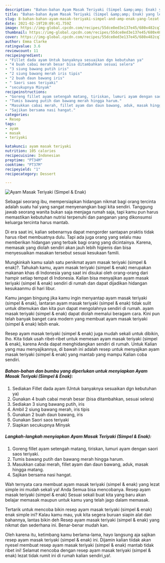 ```yaml
---
description: "Bahan-bahan Ayam Masak Teriyaki (Simpel &amp;amp; Enak) yang lezat dan Mudah Dibuat"
title: "Bahan-bahan Ayam Masak Teriyaki (Simpel &amp;amp; Enak) yang lezat dan Mudah Dibuat"
slug: 8-bahan-bahan-ayam-masak-teriyaki-simpel-and-amp-enak-yang-lezat-dan-mudah-dibuat
date: 2021-02-19T20:09:41.759Z
image: https://img-global.cpcdn.com/recipes/55dce8ed3e137e45/680x482cq70/ayam-masak-teriyaki-simpel-enak-foto-resep-utama.jpg
thumbnail: https://img-global.cpcdn.com/recipes/55dce8ed3e137e45/680x482cq70/ayam-masak-teriyaki-simpel-enak-foto-resep-utama.jpg
cover: https://img-global.cpcdn.com/recipes/55dce8ed3e137e45/680x482cq70/ayam-masak-teriyaki-simpel-enak-foto-resep-utama.jpg
author: Emma Clarke
ratingvalue: 3.6
reviewcount: 11
recipeingredient:
- "Fillet dada ayam Untuk banyaknya sesuaikan dgn kebutuhan ya"
- "4 buah cabai merah besar bisa ditambahkan sesuai selera"
- "3 siung bawang putih iris"
- "2 siung bawang merah iris tipis"
- "2 buah daun bawang iris"
- " Saori saos teriyaki"
- "secukupnya Minyak"
recipeinstructions:
- "Goreng fillet ayam setengah matang, tiriskan, lumuri ayam dengan saori saos teriyaki."
- "Tumis bawang putih dan bawang merah hingga harum."
- "Masukkan cabai merah, fillet ayam dan daun bawang, aduk, masak hingga matang."
- "Sajikan bersama nasi hangat."
categories:
- Resep
tags:
- ayam
- masak
- teriyaki

katakunci: ayam masak teriyaki 
nutrition: 105 calories
recipecuisine: Indonesian
preptime: "PT34M"
cooktime: "PT37M"
recipeyield: "1"
recipecategory: Dessert

---
```



![Ayam Masak Teriyaki (Simpel &amp; Enak)](https://img-global.cpcdn.com/recipes/55dce8ed3e137e45/680x482cq70/ayam-masak-teriyaki-simpel-enak-foto-resep-utama.jpg)

Sebagai seorang ibu, mempersiapkan hidangan nikmat bagi orang tercinta adalah suatu hal yang sangat menyenangkan bagi kita sendiri. Tanggung jawab seorang  wanita bukan saja menjaga rumah saja, tapi kamu pun harus memastikan kebutuhan nutrisi terpenuhi dan panganan yang dikonsumsi keluarga tercinta harus mantab.

Di era  saat ini, kalian sebenarnya dapat mengorder santapan praktis tidak harus ribet membuatnya dulu. Tapi ada juga orang yang selalu mau memberikan hidangan yang terbaik bagi orang yang dicintainya. Karena, memasak yang diolah sendiri akan jauh lebih higienis dan bisa menyesuaikan masakan tersebut sesuai kesukaan famili. 



Mungkinkah kamu salah satu penikmat ayam masak teriyaki (simpel &amp; enak)?. Tahukah kamu, ayam masak teriyaki (simpel &amp; enak) merupakan makanan khas di Indonesia yang saat ini disukai oleh orang-orang dari hampir setiap tempat di Indonesia. Kalian bisa menyajikan ayam masak teriyaki (simpel &amp; enak) sendiri di rumah dan dapat dijadikan hidangan kesukaanmu di hari libur.

Kamu jangan bingung jika kamu ingin menyantap ayam masak teriyaki (simpel &amp; enak), lantaran ayam masak teriyaki (simpel &amp; enak) tidak sulit untuk ditemukan dan kita pun dapat mengolahnya sendiri di rumah. ayam masak teriyaki (simpel &amp; enak) dapat diolah memalui beragam cara. Kini pun telah banyak banget cara modern yang membuat ayam masak teriyaki (simpel &amp; enak) lebih enak.

Resep ayam masak teriyaki (simpel &amp; enak) juga mudah sekali untuk dibikin, lho. Kita tidak usah ribet-ribet untuk memesan ayam masak teriyaki (simpel &amp; enak), karena Anda dapat menghidangkan sendiri di rumah. Untuk Kalian yang mau menyajikannya, di bawah ini adalah resep untuk menyajikan ayam masak teriyaki (simpel &amp; enak) yang mantab yang mampu Kalian coba sendiri.

<!--inarticleads1-->

##### Bahan-bahan dan bumbu yang diperlukan untuk menyiapkan Ayam Masak Teriyaki (Simpel &amp; Enak):

1. Sediakan Fillet dada ayam (Untuk banyaknya sesuaikan dgn kebutuhan ya)
1. Gunakan 4 buah cabai merah besar (bisa ditambahkan, sesuai selera)
1. Sediakan 3 siung bawang putih, iris
1. Ambil 2 siung bawang merah, iris tipis
1. Gunakan 2 buah daun bawang, iris
1. Gunakan  Saori saos teriyaki
1. Siapkan secukupnya Minyak




<!--inarticleads2-->

##### Langkah-langkah menyiapkan Ayam Masak Teriyaki (Simpel &amp; Enak):

1. Goreng fillet ayam setengah matang, tiriskan, lumuri ayam dengan saori saos teriyaki.
1. Tumis bawang putih dan bawang merah hingga harum.
1. Masukkan cabai merah, fillet ayam dan daun bawang, aduk, masak hingga matang.
1. Sajikan bersama nasi hangat.




Wah ternyata cara membuat ayam masak teriyaki (simpel &amp; enak) yang lezat simple ini mudah sekali ya! Anda Semua bisa mencobanya. Resep ayam masak teriyaki (simpel &amp; enak) Sesuai sekali buat kita yang baru akan belajar memasak maupun untuk kamu yang telah jago dalam memasak.

Tertarik untuk mencoba bikin resep ayam masak teriyaki (simpel &amp; enak) enak simple ini? Kalau kamu mau, yuk kita segera buruan siapin alat dan bahannya, lantas bikin deh Resep ayam masak teriyaki (simpel &amp; enak) yang nikmat dan sederhana ini. Benar-benar mudah kan. 

Oleh karena itu, ketimbang kamu berlama-lama, hayo langsung aja sajikan resep ayam masak teriyaki (simpel &amp; enak) ini. Dijamin kalian tiidak akan nyesel membuat resep ayam masak teriyaki (simpel &amp; enak) mantab tidak ribet ini! Selamat mencoba dengan resep ayam masak teriyaki (simpel &amp; enak) lezat tidak rumit ini di rumah kalian sendiri,ya!.


